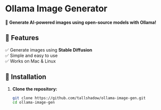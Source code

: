 # Ollama Image Generator

🚀 **Generate AI-powered images using open-source models with Ollama!**

## 📌 Features
✅ Generate images using **Stable Diffusion**  
✅ Simple and easy to use  
✅ Works on Mac & Linux  

## 🔧 Installation
1. **Clone the repository:**
   ```bash
   git clone https://github.com/tallshadow/ollama-image-gen.git
   cd ollama-image-gen
